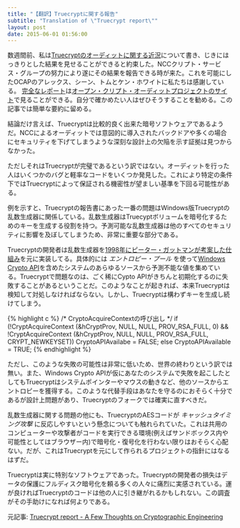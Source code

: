 ```yaml
---
title: "【翻訳】Truecryptに関する報告"
subtitle: "Translation of \"Truecrypt report\""
layout: post
date: 2015-06-01 01:56:00
---
```

数週間前、私は[Truecryptのオーディットに関する近況](//blog.cryptographyengineering.com/2015/02/another-update-on-truecrypt-audit.html)について書き、じきにはっきりとした結果を見せることができると約束した。NCCクリプト・サービス・グループの努力により遂にその結果を報告できる時が来た。これを可能にしたOCAPのアレックス、シーン、トムとケン・ホワイトに私たちは感謝している。
[完全なレポート](//opencryptoaudit.org/reports/TrueCrypt_Phase_II_NCC_OCAP_final.pdf)は[オープン・クリプト・オーディットプロジェクトのサイト](//opencryptoaudit.org/)で見ることができる。自分で確かめたい人はぜひそうすることを勧める。この記事では簡単な要約に留める。

結論だけ言えば、Truecryptは比較的良く出来た暗号ソフトウェアであるようだ。NCCによるオーディットでは意図的に導入されたバックドアや多くの場合にセキュリティを下げてしまうような深刻な設計上の欠陥を示す証拠は見つからなかった。

ただしそれはTruecryptが完璧であるという訳ではない。オーディットを行った人はいくつかのバグと軽率なコードをいくつか発見した。これにより特定の条件下ではTruecryptによって保証される機密性が望ましい基準を下回る可能性がある。

例を示すと、Truecryptの報告書にあった一番の問題はWindows版Truecryptの乱数生成器に関係している。乱数生成器はTruecyptボリュームを暗号化するためのキーを生成する役割を持つ。予測可能な乱数生成器は他のすべてのセキュリティに影響を及ぼしてしまうため、非常に重要な部分である。

Truecryptの開発者は乱数生成器を[1998年にピーター・ガットマンが考案した仕組み](//www.usenix.org/legacy/publications/library/proceedings/sec98/full_papers/gutmann/gutmann.pdf)を元に実装してる。具体的には *エントロピー・プール* を使って[Windows Crypto API](//msdn.microsoft.com/en-us/library/ms867086.aspx)を含めたシステムのあらゆるソースから予測不能な値を集めている。Truecryptで問題なのは、ごく稀にCypto APIがきちんと初期化するのに失敗することがあるということだ。このようなことが起きれば、本来Truecryptは検知して対処しなければならない。しかし、Truecryptは構わずキーを生成し続けてしまう。

{% highlight c %}
/* CryptoAcquireContextの呼び出し */
if (!CryptAcquireContext (&hCryptProv, NULL, NULL, PROV_RSA_FULL, 0)
	&& !CryptAcquireContext (&hCryptProv, NULL, NULL, PROV_RSA_FULL, CRYPT_NEWKEYSET))
	CryptoAPIAvailabe = FALSE;
else
	CryptoAPIAvailable = TRUE;
{% endhighlight %}

ただし、このような失敗の可能性は非常に低いため、世界の終わりという訳では無い。また、Windows Crypto APIが仮にあなたのシステムで失敗を起こしたとしてもTruecryptはシステムポインターやマウスの動きなど、他のソースからエントロピーを獲得する。このような代替手段はあなたを守るのにおそらく十分であるが設計上問題があり、Truecryptのフォークでは確実に直すべきだ。

乱数生成器に関する問題の他にも、TruecryptのAESコードが *キャッシュタイミング攻撃* に反応しやすいという懸念についても触れられていた。これは共用のコンピューターや攻撃者がコードを実行できる環境(例えばサンドボックス内や可能性としてはブラウザー内)で暗号化・復号化を行わない限りはおそらく心配ない。だが、これはTruecryptを元にして作られるプロジェクトの指針にはなるはずだ。

Truecryptは実に特別なソフトウェアであった。Truecryptの開発者の損失はデータの保護にフルディスク暗号化を頼る多くの人々に痛烈に実感されている。運が良ければTruecryptのコードは他の人に引き継がれるかもしれない。この調査がその手助けになれば何よりである。

元記事: [Truecrypt report - A Few Thoughts on Cryptographic Engineering](//blog.cryptographyengineering.com/2015/04/truecrypt-report.html)
